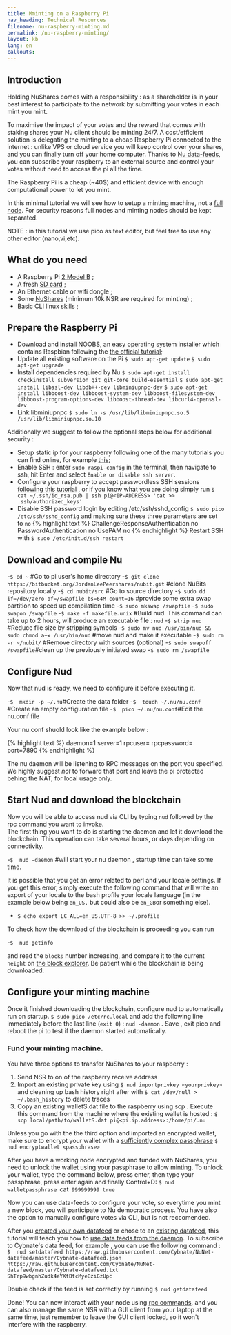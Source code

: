 ```yaml
---
title: Mminting on a Raspberry Pi
nav_heading: Technical Resources
filename: nu-raspberry-minting.md
permalink: /nu-raspberry-minting/
layout: kb
lang: en
callouts:
---
```


## Introduction
Holding NuShares comes with a responsibility : as a shareholder is in your best interest to participate to the network by submitting your votes in each mint you mint. 

To maximise the impact of your votes and the reward that comes with staking shares your Nu client should be minting 24/7.  A cost/efficient solution is delegating the minting to a cheap Raspberry Pi connected to the internet : unlike VPS or cloud service you will keep control over your shares, and you can finally turn off your home computer.  Thanks to  [Nu data-feeds](https://docs.nubits.com/using-a-data-feed/), you can subscribe your raspberry to an external source and control your votes without need to access the pi all the time. 

The Raspberry Pi is a cheap (~40$) and efficient device with enough computational power to let you mint.   

In this minimal tutorial we will see how to setup a minting machine, not a [full node](https://bitcoin.org/en/full-node#other-linux-distributions). For security reasons full nodes and minting nodes should be kept separated. 

NOTE : in this tutorial we use pico as text editor, but feel free to use any other editor (nano,vi,etc). 

## What do you need
   - A Raspberry Pi [2 Model B](https://www.raspberrypi.org/products/raspberry-pi-2-model-b/)  ;
   - A fresh [SD card](https://www.raspberrypi.org/documentation/installation/sd-cards.md)  ;
   - An Ethernet cable or wifi dongle ;
   - Some [NuShares](https://nubits.com/nushares/introduction) (minimum 10k NSR are required for minting) ;
   - Basic CLI linux skills ;

## Prepare the Raspberry Pi
- Download and install NOOBS, an easy operating system installer which contains Raspbian following the [the official tutorial](https://www.raspberrypi.org/help/noobs-setup/);
- Update all existing software on the Pi 
`$ sudo apt-get update`
`$ sudo apt-get upgrade`
- Install dependencies required by Nu
`$ sudo apt-get install checkinstall subversion git git-core build-essential`
`$ sudo apt-get install libssl-dev libdb++-dev libminiupnpc-dev`
`$ sudo apt-get install libboost-dev libboost-system-dev libboost-filesystem-dev libboost-program-options-dev libboost-thread-dev libcurl4-openssl-dev`
- Link libminiupnpc 
`$ sudo ln -s /usr/lib/libminiupnpc.so.5 /usr/lib/libminiupnpc.so.10`

Additionally we suggest to follow the optional steps below for additional security : 

- Setup static ip for your raspberry following one of the many tutorials you can find online, for example [this](http://www.modmypi.com/blog/tutorial-how-to-give-your-raspberry-pi-a-static-ip-address);
- Enable SSH : enter `sudo raspi-config` in the terminal, then navigate to ssh, hit Enter and select `Enable or disable ssh server`.
- Configure your raspberry to accept passwordless SSH sessions [following this tutorial](https://www.raspberrypi.org/documentation/remote-access/ssh/passwordless.md) , or if you know what you are doing simply run `$ cat ~/.ssh/id_rsa.pub | ssh pi@<IP-ADDRESS> 'cat >> .ssh/authorized_keys' `
- Disable SSH password login  by editing /etc/ssh/sshd_config
`$ sudo pico /etc/ssh/sshd_config`
and making sure these three parameters are set to `no`
{% highlight text %}
ChallengeResponseAuthentication no
PasswordAuthentication no
UsePAM no
{% endhighlight %}
Restart SSH with `$ sudo /etc/init.d/ssh restart`


## Download and compile Nu

-`$ cd ~` #Go to pi user's home directory
-`$ git clone https://bitbucket.org/JordanLeePeershares/nubit.git`   #clone NuBits repository locally
-`$ cd nubit/src` #Go to source directory 
-`$ sudo dd if=/dev/zero of=/swapfile bs=64M count=16` #provide some extra swap partition to speed up compilation time
-`$ sudo mkswap /swapfile` 
-`$ sudo swapon /swapfile` 
-`$ make -f makefile.unix` #Build  nud. This command can take up to 2 hours, will produce an executable file : `nud`
-`$ strip nud` #Reduce file size by stripping symbols
-`$ sudo mv nud /usr/bin/nud && sudo chmod a+x /usr/bin/nud` #move nud and make it executable
-`$ sudo rm -r ~/nubit/` #Remove directory with sources (optional)
-`$ sudo swapoff /swapfile`#clean up the previously initiated swap
-`$ sudo rm /swapfile`

## Configure Nud

Now that nud is ready, we need to configure it before executing it. 

-`$  mkdir -p ~/.nu`#Create the data folder 
-`$  touch ~/.nu/nu.conf` #Create an empty configuration file
-`$  pico ~/.nu/nu.conf`#Edit the nu.conf file

Your nu.conf shuold look like the example below : 

{% highlight text %}
daemon=1 
server=1
rpcuser=<chooseAnUsername>
rpcpassword=<chooseAPassword>
port=7890
{% endhighlight %}

The  nu daemon will be listening to RPC messages on the port you specified. We highly suggest *not* to forward that port and leave the pi protected behing the NAT, for local usage only.  

## Start Nud and download the blockchain

Now you will be able to access nud via CLI by typing `nud` followed by the rpc command you want to invoke.  
The first thing you want to do is starting the daemon and let it download the blockchain. This operation can take  several hours, or days depending on connectivity.  

-`$  nud -daemon` #will start your nu daemon , startup time can take some time. 

It is possible that you get an error related to perl and your locale settings.  If you get this  error, simply execute the following command that will write an export of your locale to the bash profile your locale language (in the example below being `en_US,` but could also be `en_GB`or something else). 
- `$ echo export LC_ALL=en_US.UTF-8 >> ~/.profile`

To check how the download of the blockchain is proceeding you can run 

-`$  nud getinfo`

and read the `blocks` number increasing, and compare it to the current `height` on [the block explorer](https://blockexplorer.nu/status).   Be patient while the blockchain is being downloaded.

## Configure your minting machine

Once it finished downloading the blockchain, configure nud to automatically run on startup. 
`$ sudo pico /etc/rc.local`
and add the following line immediately before the last line (`exit 0`) : `nud -daemon` . Save , exit pico and reboot the pi to test if the daemon started automatically. 

### Fund your minting machine. 

You have three options to transfer NuShares to your raspberry : 

1. Send NSR to on of the raspberry receive address 
2. Import an existing private key using `$ nud importprivkey <yourprivkey>`  and cleaning up bash history right after with `$ cat /dev/null > ~/.bash_history` to delete traces
3. Copy an existing walletS.dat file to the raspberry using scp . Execute this command from the machine where the existing wallet is hosted : `$ scp local/path/to/walletS.dat pi@<pi.ip.address>:/home/pi/.nu `

Unless you go with the the third option and imported an encrypted wallet, make sure to encrypt your wallet with a [sufficiently complex passphrase](https://answers.uchicago.edu/16276) 
`$ nud encryptwallet <passphrase>` 

After you have a working node encrypted and funded with NuShares,  you need to unlock the wallet using your passphrase to allow minting. 
To unlock your wallet, type the command below, press enter,  then type your passphrase,  press enter again and finally Control+D: 
`$ nud walletpassphrase `cat` 999999999 true`

Now you can use data-feeds to configure your vote, so everytime you mint a new block, you will participate to Nu democratic process.  You have also the option to manually configure votes via CLI, but is not reccomended.   

After you [created your own datafeed](https://docs.nubits.com/hosting-a-data-feed/) or chose to an [existing datafeed](https://discuss.nubits.com/c/nushares/data-feeds), this tutorial will teach you how to [use data feeds from the daemon](https://docs.nubits.com/using-a-data-feed/#using-data-feeds-from-the-daemon).  To subscribe to Cybnate's data feed, for example , you can use the following command :
`$  nud setdatafeed https://raw.githubusercontent.com/Cybnate/NuNet-datafeed/master/Cybnate-datafeed.json https://raw.githubusercontent.com/Cybnate/NuNet-datafeed/master/Cybnate-datafeed.txt ShTrp9wbgnhZudk4eYXtBtcMyeBziGzUpc`

Double check if the feed is set correctly by running 
`$ nud getdatafeed `

Done!  You can now interact with your node using [rpc commands](https://docs.nubits.com/rpc-api/), and you can also manage the same NSR with a GUI client from your laptop at the same time, just remember to leave the GUI client locked, so it won't interfere with the raspberry.  
